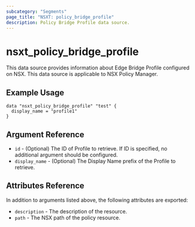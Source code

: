 ```yaml
---
subcategory: "Segments"
page_title: "NSXT: policy_bridge_profile"
description: Policy Bridge Profile data source.
---
```


# nsxt_policy_bridge_profile

This data source provides information about Edge Bridge Profile configured on NSX.
This data source is applicable to NSX Policy Manager.

## Example Usage

```hcl
data "nsxt_policy_bridge_profile" "test" {
  display_name = "profile1"
}
```

## Argument Reference

* `id` - (Optional) The ID of Profile to retrieve. If ID is specified, no additional argument should be configured.
* `display_name` - (Optional) The Display Name prefix of the Profile to retrieve.

## Attributes Reference

In addition to arguments listed above, the following attributes are exported:

* `description` - The description of the resource.
* `path` - The NSX path of the policy resource.
